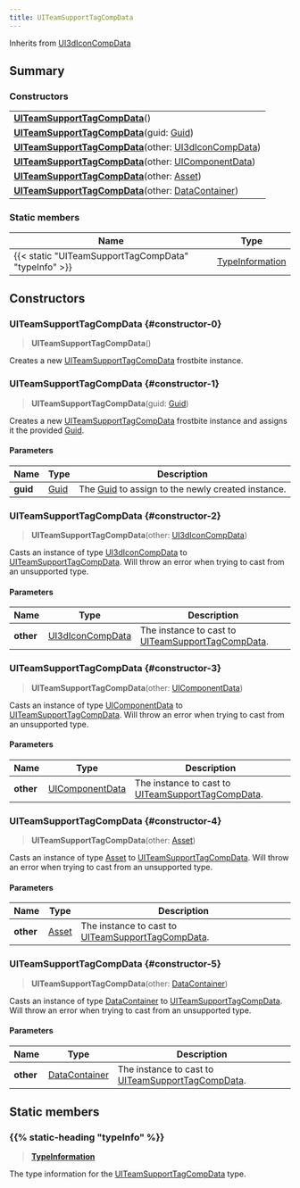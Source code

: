 ```yaml
---
title: UITeamSupportTagCompData
---
```


Inherits from [UI3dIconCompData](/vext/ref/fb/ui3diconcompdata)

## Summary

### Constructors

|  |
| --- |
| **[UITeamSupportTagCompData](#constructor-0)**() |
| **[UITeamSupportTagCompData](#constructor-1)**(guid: [Guid](/vext/ref/shared/type/guid)) |
| **[UITeamSupportTagCompData](#constructor-2)**(other: [UI3dIconCompData](/vext/ref/fb/ui3diconcompdata)) |
| **[UITeamSupportTagCompData](#constructor-3)**(other: [UIComponentData](/vext/ref/fb/uicomponentdata)) |
| **[UITeamSupportTagCompData](#constructor-4)**(other: [Asset](/vext/ref/fb/asset)) |
| **[UITeamSupportTagCompData](#constructor-5)**(other: [DataContainer](/vext/ref/shared/type/datacontainer)) |

### Static members

| Name | Type |
| ---- | ---- |
| {{< static "UITeamSupportTagCompData" "typeInfo" >}} | [TypeInformation](/vext/ref/shared/type/typeinformation) |

## Constructors

### UITeamSupportTagCompData {#constructor-0}

> **UITeamSupportTagCompData**()

Creates a new [UITeamSupportTagCompData](/vext/ref/fb/uiteamsupporttagcompdata) frostbite instance.

### UITeamSupportTagCompData {#constructor-1}

> **UITeamSupportTagCompData**(guid: [Guid](/vext/ref/shared/type/guid))

Creates a new [UITeamSupportTagCompData](/vext/ref/fb/uiteamsupporttagcompdata) frostbite instance and assigns it the provided [Guid](/vext/ref/shared/type/guid).

#### Parameters

| Name | Type | Description |
| ---- | ---- | ----------- |
| **guid** | [Guid](/vext/ref/shared/type/guid) | The [Guid](/vext/ref/shared/type/guid) to assign to the newly created instance. |

### UITeamSupportTagCompData {#constructor-2}

> **UITeamSupportTagCompData**(other: [UI3dIconCompData](/vext/ref/fb/ui3diconcompdata))

Casts an instance of type [UI3dIconCompData](/vext/ref/fb/ui3diconcompdata) to [UITeamSupportTagCompData](/vext/ref/fb/uiteamsupporttagcompdata). Will throw an error when trying to cast from an unsupported type.

#### Parameters

| Name | Type | Description |
| ---- | ---- | ----------- |
| **other** | [UI3dIconCompData](/vext/ref/fb/ui3diconcompdata) | The instance to cast to [UITeamSupportTagCompData](/vext/ref/fb/uiteamsupporttagcompdata). |

### UITeamSupportTagCompData {#constructor-3}

> **UITeamSupportTagCompData**(other: [UIComponentData](/vext/ref/fb/uicomponentdata))

Casts an instance of type [UIComponentData](/vext/ref/fb/uicomponentdata) to [UITeamSupportTagCompData](/vext/ref/fb/uiteamsupporttagcompdata). Will throw an error when trying to cast from an unsupported type.

#### Parameters

| Name | Type | Description |
| ---- | ---- | ----------- |
| **other** | [UIComponentData](/vext/ref/fb/uicomponentdata) | The instance to cast to [UITeamSupportTagCompData](/vext/ref/fb/uiteamsupporttagcompdata). |

### UITeamSupportTagCompData {#constructor-4}

> **UITeamSupportTagCompData**(other: [Asset](/vext/ref/fb/asset))

Casts an instance of type [Asset](/vext/ref/fb/asset) to [UITeamSupportTagCompData](/vext/ref/fb/uiteamsupporttagcompdata). Will throw an error when trying to cast from an unsupported type.

#### Parameters

| Name | Type | Description |
| ---- | ---- | ----------- |
| **other** | [Asset](/vext/ref/fb/asset) | The instance to cast to [UITeamSupportTagCompData](/vext/ref/fb/uiteamsupporttagcompdata). |

### UITeamSupportTagCompData {#constructor-5}

> **UITeamSupportTagCompData**(other: [DataContainer](/vext/ref/shared/type/datacontainer))

Casts an instance of type [DataContainer](/vext/ref/shared/type/datacontainer) to [UITeamSupportTagCompData](/vext/ref/fb/uiteamsupporttagcompdata). Will throw an error when trying to cast from an unsupported type.

#### Parameters

| Name | Type | Description |
| ---- | ---- | ----------- |
| **other** | [DataContainer](/vext/ref/shared/type/datacontainer) | The instance to cast to [UITeamSupportTagCompData](/vext/ref/fb/uiteamsupporttagcompdata). |

## Static members

### {{% static-heading "typeInfo" %}}

> **[TypeInformation](/vext/ref/shared/type/typeinformation)**

The type information for the [UITeamSupportTagCompData](/vext/ref/fb/uiteamsupporttagcompdata) type.

